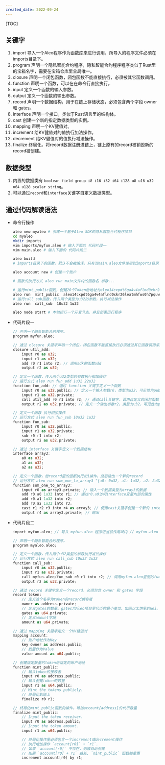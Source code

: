 ```yaml
---
created_date: 2022-09-24
---
```


[TOC]

## 关键字

01. import 导入一个Aleo程序作为函数库来进行调用，所导入的程序文件必须在imports目录下。
02. program 声明一个隐私智能合约程序，隐私智能合约程序程序类似于Rust里的宝箱名字，需要在宝箱仓库里全局唯一。
03. closure 声明一个闭包函数，闭包函数不能直接执行，必须被其它函数调用。
04. function 声明一个函数，可以在在命令行直接执行。
05. input 定义一个函数的输入参数。
06. output 定义一个函数的输出参数。
07. record 声明一个数据结构，用于在链上存储状态，必须包含两个字段 owner 和 gates。
08. interface 声明一个接口，类似于Rust语言里的结构体。
09. cast 创建一个新的指定数据类型的实例。
10. mapping 声明一个KV健值对。
11. increment 给KV健值对的值执行加法操作。
12. decrement 给KV健值对的值执行减法操作。
13. finalize 终局化。将record数据注册进链上，链上原有的record被销毁新的record被创建。

## 数据类型

1. 内置的数据类有 `boolean field group i8 i16 i32 i64 i128 u8 u16 u32 u64 u128 scalar string`。
2. 可以通过`record`和`interface`关键字自定义数据类型。

## 通过代码解读语法

- 命令行操作
  ```bash
  aleo new myaleo # 创建一个基于Aleo SDK的隐私智能合约程序项目
  cd myaleo
  mkdir imports
  vim imports/myfun.aleo # 输入下面的 代码片段一
  vim main.aleo # 输入下面的 代码片段二

  aleo build
  # imports目录下的函数，默认不会被编译，只有当main.aleo文件使用到imports目录下的函数时，才会被编译。

  aleo account new # 创建一个账户

  # 函数的执行方式 aleo run main文件内的函数名 参数...

  # 运行mint_public函数，创建20个Token给地址为aleo14cxpdt6ga4v4aflnd0xkr26leatmhfws0h7pquw8jafg9hu2nsxqky55ua的账户
  aleo run  mint_public  aleo14cxpdt6ga4v4aflnd0xkr26leatmhfws0h7pquw8jafg9hu2nsxqky55ua 20u64 
  # 运行call_sub函数，传入两个类型为u32的参数，执行减法操作
  aleo run  call_sub  10u32 1u32

  aleo node start # 本地运行一个开发节点，并且部署运行程序
  ```
- 代码片段一
  ```rs
  // 声明一个隐私智能合约程序。
  program myfun.aleo;

  // 通过 closure 关键字声明一个闭包，闭包函数不能直接执行必须通过其它函数调用来执行
  closure util_add:
      input r0 as u32;
      input r1 as u32;
      add r0 r1 into r2; // 调用sdk的函数add
      output r2 as u32;

  // 定义一个函数，传入两个u32类型的参数执行相加操作 
  // 运行方式 aleo run fun_add 1u32 22u32
  function fun_add: // 通过 function 关键字定义一个函数
      input r0 as u32.public; // 定义一个输入参数r0，类型为u32，可见性为public
      input r1 as u32.private;
      call util_add r0 r1 into r2; // 通过call关键字，调用自定义的闭包函数
      output r2 as u32.private; // 定义一个输出参数r2，类型为u32，可见性为private

  // 定义一个函数 执行相加操作
  // 运行方式 aleo run fun_sub 10u32 1u32
  function fun_sub:
      input r0 as u32.public;
      input r1 as u32.private;
      sub r0 r1 into r2;
      output r2 as u32.private;

  // 通过 interface 关键字定义一个数据结构
  interface array3:
      a0 as u32;
      a1 as u32;
      a2 as u32;

  // 定义一个函数，给record里的值都执行加1操作，然后输出一个新的record 
  // 运行方式 aleo run sum_one_to_array3 "{a0: 0u32, a1: 1u32, a2: 2u32}"
  function sum_one_to_array3:
      input r0 as array3.private; // 输入一个数据类型为array3的数据
      add r0.a0 1u32 into r1; // 通过r0.a0访问interface变量内部的属性
      add r0.a1 1u32 into r2;
      add r0.a2 1u32 into r3;
      cast r1 r2 r3 into r4 as array3; // 使用cast关键字创建一个新的 interface
      output r4 as array3.private; // 输出
  ```
- 代码片段二
  ```rs
  import myfun.aleo; // 导入 myfun.aleo 程序进当前作用域内 // myfun.aleo 文件需要放在当前目录的imports文件夹内

  // 声明一个隐私智能合约程序。
  program myaleo.aleo;

  // 定义一个函数，传入两个u32类型的参数执行减法操作 
  // 运行方式 aleo run call_sub 10u32 1u32
  function call_sub:
      input r0 as u32.public;
      input r1 as u32.private;
      call myfun.aleo/fun_sub r0 r1 into r2; // 调用myfun.aleo里面的fun_sub函数
      output r2 as u32.private;

  // 通过 record 关键字定义一个record，必须包含 owner 和 gates 字段
  record token:
      // 定义这个名字为token的record拥有者
      owner as address.private;
      // 定义gates的数量。gates为Aleo项目里代币的最小单位，如同以太坊里的Wei。
      gates as u64.private;
      // 定义amount字段
      amount as u64.private;

  // 通过 mapping 关键字定义一个KV健值对
  mapping account:
      // 账户地址作为Key
      key owner as address.public;
      // 数量作为Value
      value amount as u64.public;

  // 创建指定数量的token给指定的账户地址
  function mint_public:
      // 输入token的接收者
      input r0 as address.public;
      // 输入创建token的数量
      input r1 as u64.public;
      // Mint the tokens publicly.
      // 终局化到链上
      finalize r0 r1;

  // 终局化mint_public函数的操作，增加account[address]的代币数量
  finalize mint_public:
      // Input the token receiver.
      input r0 as address.public;
      // Input the token amount.
      input r1 as u64.public;

      // 终局化操作里必须包含一个increment或decrement操作
      // 执行增加操作 `account[r0]` + `r1`.
      // 如果 `account[r0]` 不存在，则被自动创建
      // 如果 `account[r0] + r1` 益处, `mint_public` 函数被重置
      increment account[r0] by r1;
  ```
